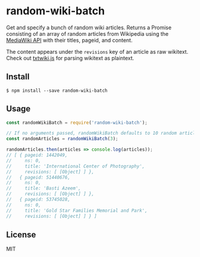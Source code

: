 
# random-wiki-batch

Get and specify a bunch of random wiki articles. Returns a Promise consisting of an array of random articles from Wikipedia using the [MediaWiki API](https://www.mediawiki.org/wiki/API:Main_page) with their titles, pageid, and content.

The content appears under the `revisions` key of an article as raw wikitext. Check out [txtwiki.js](https://github.com/joaomsa/txtwiki.js) for parsing wikitext as plaintext.

## Install
```
$ npm install --save random-wiki-batch
```

## Usage
```js
const randomWikiBatch = require('random-wiki-batch');

// If no arguments passed, randomWikiBatch defaults to 10 random articles
const randomArticles = randomWikiBatch(3);

randomArticles.then(articles => console.log(articles));
// [ { pageid: 1442049,
//     ns: 0,
//     title: 'International Center of Photography',
//     revisions: [ [Object] ] },
//   { pageid: 51440676,
//     ns: 0,
//     title: 'Basti Azeem',
//     revisions: [ [Object] ] },
//   { pageid: 53745028,
//     ns: 0,
//     title: 'Gold Star Families Memorial and Park',
//     revisions: [ [Object] ] } ]
```

## License

MIT
